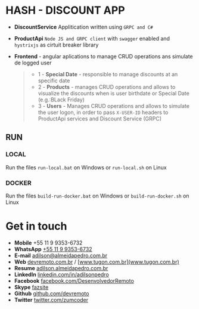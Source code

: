 # HASH - DISCOUNT APP

- **DiscountService** Applitication written using `GRPC and C#`

- **ProductApi** `Node JS and GRPC client` with `swagger` enabled and `hystrixjs` as cirtuit breaker library

* **Frontend** - angular aplications to manage CRUD operations ans simulate de logged user
  > - 1 - **Special Date** - responsible to manage discounts at an specific date
  > - 2 - **Products** - manages CRUD operations and allows to visualize the discounts when is user birthdate or Special Date (e.g.:BLack Friday)
  > - 3 - **Users** - Manages CRUD operations and allows to simulate the user logon, in order to pass `X-USER-ID` headers to ProductApi services and Discount Service (GRPC)

## RUN

### LOCAL

Run the files `run-local.bat` on Windows or `run-local.sh` on Linux

### DOCKER

Run the files `build-run-docker.bat` on Windows or `build-run-docker.sh` on Linux

# Get in touch

- **Mobile** +55 11 9 9353-6732
- **WhatsApp** [+55 11 9 9353-6732](https://Api.whatsapp.com/send?phone=5511993536732&text=I%20want%20to%20receive%20more%20information%20about%20TUGON%20app%20model)
- **E-mail** [adilson@almeidapedro.com.br](mailto:adilson@almeidapedro.com.br)
- **Web** [devremoto.com.br](www.devremoto.com.br) / [www.tugon.com.br](www.tugon.com.br)
- **Resume** [adilson.almeidapedro.com.br](http://adilson.almeidapedro.com.br)
- **LinkedIn** [linkedin.com/in/adilsonpedro](https://linkedin.com/in/adilsonpedro)
- **Facebook** [facebook.com/DesenvolvedorRemoto](https://facebook.com/DesenvolvedorRemoto)
- **Skype** [fazsite](skype:fazsite?call)
- **Github** [github.com/devremoto](https://github.com/devremoto)
- **Twitter** [twitter.com/zumcoder](https://twitter.com/zumcoder)
